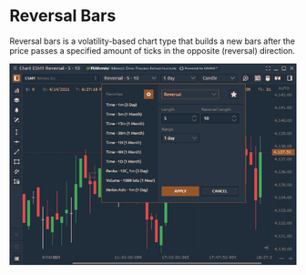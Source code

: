 # Reversal Bars

Reversal bars is a volatility-based chart type that builds a new bars after the price passes a specified amount of ticks in the opposite \(reversal\) direction.

![](../../../.gitbook/assets/image%20%28181%29.png)

